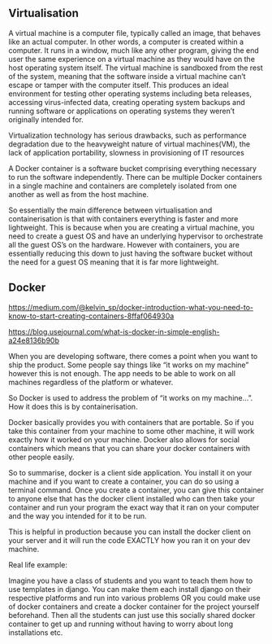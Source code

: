 Virtualisation
---

A virtual machine is a computer file, typically called an image, that behaves like an actual computer. In other words, a computer is created within a computer. It runs in a window, much like any other program, giving the end user the same experience on a virtual machine as they would have on the host operating system itself. The virtual machine is sandboxed from the rest of the system, meaning that the software inside a virtual machine can’t escape or tamper with the computer itself. This produces an ideal environment for testing other operating systems including beta releases, accessing virus-infected data, creating operating system backups and running software or applications on operating systems they weren’t originally intended for.

Virtualization technology has serious drawbacks, such as performance degradation due to the heavyweight nature of virtual machines(VM), the lack of application portability, slowness in provisioning of IT resources



A Docker container is a software bucket comprising everything necessary to run the software independently. There can be multiple Docker containers in a single machine and containers are completely isolated from one another as well as from the host machine.

So essentially the main difference between virtualisation and containerisation is that with containers everything is faster and more lightweight. This is because when you are creating a virtual machine, you need to create a guest OS and have an underlying hypervisor to orchestrate all the guest OS’s on the hardware. However with containers, you are essentially reducing this down to just having the software bucket without the need for a guest OS meaning that it is far more lightweight.

Docker
---

https://medium.com/@kelvin_sp/docker-introduction-what-you-need-to-know-to-start-creating-containers-8ffaf064930a

https://blog.usejournal.com/what-is-docker-in-simple-english-a24e8136b90b

When you are developing software, there comes a point when you want to ship the product. Some people say things like “it works on my machine” however this is not enough. The app needs to be able to work on all machines regardless of the platform or whatever.

So Docker is used to address the problem of “it works on my machine…”. How it does this is by containerisation.

Docker basically provides you with containers that are portable. So if you take this container from your machine to some other machine, it will work exactly how it worked on your machine. Docker also allows for social containers which means that you can share your docker containers with other people easily.


So to summarise, docker is a client side application. You install it on your machine and if you want to create a container, you can do so using a terminal command. Once you create a container, you can give this container to anyone else that has the docker client installed who can then take your container and run your program the exact way that it ran on your computer and the way you intended for it to be run.

This is helpful in production because you can install the docker client on your server and it will run the code EXACTLY how you ran it on your dev machine.

Real life example:

Imagine you have a class of students and you want to teach them how to use templates in django. You can make them each install django on their respective platforms and run into various problems OR you could make use of docker containers and create a docker container for the project yourself beforehand. Then all the students can just use this socially shared docker container to get up and running without having to worry about long installations etc.

